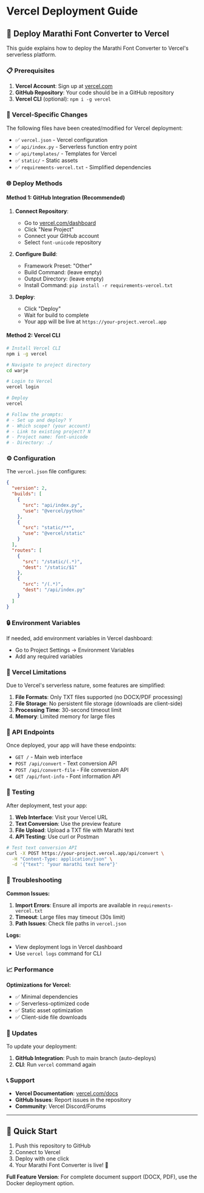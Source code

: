 # Vercel Deployment Guide

## 🚀 Deploy Marathi Font Converter to Vercel

This guide explains how to deploy the Marathi Font Converter to Vercel's serverless platform.

### 📋 Prerequisites

1. **Vercel Account**: Sign up at [vercel.com](https://vercel.com)
2. **GitHub Repository**: Your code should be in a GitHub repository
3. **Vercel CLI** (optional): `npm i -g vercel`

### 🔧 Vercel-Specific Changes

The following files have been created/modified for Vercel deployment:

- ✅ `vercel.json` - Vercel configuration
- ✅ `api/index.py` - Serverless function entry point
- ✅ `api/templates/` - Templates for Vercel
- ✅ `static/` - Static assets
- ✅ `requirements-vercel.txt` - Simplified dependencies

### 🌐 Deploy Methods

#### Method 1: GitHub Integration (Recommended)

1. **Connect Repository**:
   - Go to [vercel.com/dashboard](https://vercel.com/dashboard)
   - Click "New Project"
   - Connect your GitHub account
   - Select `font-unicode` repository

2. **Configure Build**:
   - Framework Preset: "Other"
   - Build Command: (leave empty)
   - Output Directory: (leave empty)
   - Install Command: `pip install -r requirements-vercel.txt`

3. **Deploy**:
   - Click "Deploy"
   - Wait for build to complete
   - Your app will be live at `https://your-project.vercel.app`

#### Method 2: Vercel CLI

```bash
# Install Vercel CLI
npm i -g vercel

# Navigate to project directory
cd warje

# Login to Vercel
vercel login

# Deploy
vercel

# Follow the prompts:
# - Set up and deploy? Y
# - Which scope? (your account)
# - Link to existing project? N
# - Project name: font-unicode
# - Directory: ./
```

### ⚙️ Configuration

The `vercel.json` file configures:

```json
{
  "version": 2,
  "builds": [
    {
      "src": "api/index.py",
      "use": "@vercel/python"
    },
    {
      "src": "static/**",
      "use": "@vercel/static"
    }
  ],
  "routes": [
    {
      "src": "/static/(.*)",
      "dest": "/static/$1"
    },
    {
      "src": "/(.*)",
      "dest": "/api/index.py"
    }
  ]
}
```

### 🔒 Environment Variables

If needed, add environment variables in Vercel dashboard:
- Go to Project Settings → Environment Variables
- Add any required variables

### 📝 Vercel Limitations

Due to Vercel's serverless nature, some features are simplified:

1. **File Formats**: Only TXT files supported (no DOCX/PDF processing)
2. **File Storage**: No persistent file storage (downloads are client-side)
3. **Processing Time**: 30-second timeout limit
4. **Memory**: Limited memory for large files

### 🔗 API Endpoints

Once deployed, your app will have these endpoints:

- `GET /` - Main web interface
- `POST /api/convert` - Text conversion API
- `POST /api/convert-file` - File conversion API
- `GET /api/font-info` - Font information API

### 🧪 Testing

After deployment, test your app:

1. **Web Interface**: Visit your Vercel URL
2. **Text Conversion**: Use the preview feature
3. **File Upload**: Upload a TXT file with Marathi text
4. **API Testing**: Use curl or Postman

```bash
# Test text conversion API
curl -X POST https://your-project.vercel.app/api/convert \
  -H "Content-Type: application/json" \
  -d '{"text": "your marathi text here"}'
```

### 🐛 Troubleshooting

**Common Issues:**

1. **Import Errors**: Ensure all imports are available in `requirements-vercel.txt`
2. **Timeout**: Large files may timeout (30s limit)
3. **Path Issues**: Check file paths in `vercel.json`

**Logs:**
- View deployment logs in Vercel dashboard
- Use `vercel logs` command for CLI

### 📈 Performance

**Optimizations for Vercel:**
- ✅ Minimal dependencies
- ✅ Serverless-optimized code
- ✅ Static asset optimization
- ✅ Client-side file downloads

### 🔄 Updates

To update your deployment:

1. **GitHub Integration**: Push to main branch (auto-deploys)
2. **CLI**: Run `vercel` command again

### 📞 Support

- **Vercel Documentation**: [vercel.com/docs](https://vercel.com/docs)
- **GitHub Issues**: Report issues in the repository
- **Community**: Vercel Discord/Forums

---

## 🎯 Quick Start

1. Push this repository to GitHub
2. Connect to Vercel
3. Deploy with one click
4. Your Marathi Font Converter is live! 🎉

**Full Feature Version**: For complete document support (DOCX, PDF), use the Docker deployment option.